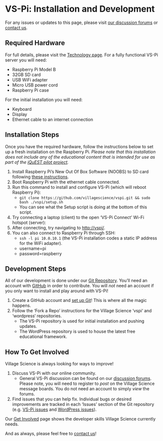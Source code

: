 # VS-Pi: Installation and Development

For any issues or updates to this page, please visit [our discussion forums](http://discuss.villagescience.org/latest) or [contact us](http://villagescience.org/contact/).

## Required Hardware
For full details, please visit the [Technology page](http://villagescience.org/technology/). For a fully functional VS-Pi server you will need:
* Raspberry Pi Model B
* 32GB SD card
* USB WiFi adapter
* Micro USB power cord
* Raspberry Pi case

For the initial installation you will need:
* Keyboard
* Display
* Ethernet cable to an internet connection

## Installation Steps
Once you have the required hardware, follow the instructions below to set up a fresh installation on the Raspberry Pi. *Please note that this installation does not include any of the educational content that is intended for use as part of the [iQuEST pilot project](http://villagescience.org/iquest-pilot-project/).*

1. Install Raspberry Pi’s New Out Of Box Software (NOOBS) to SD card following [these instructions](http://www.raspberrypi.org/downloads).  
2. Boot Raspberry Pi with the ethernet cable connected.
3. Run this command to install and configure VS-Pi (which will reboot Raspberry Pi):
	* `git clone https://github.com/villagescience/vspi.git && sudo bash ./vspi/setup.sh`
	* You can see what the Setup script is doing at the bottom of this script.
4. Try connecting a laptop (client) to the open ‘VS-Pi Connect’ Wi-Fi hotspot (server):
5. After connecting, try navigating to [http://vspi/](http://vspi/).
6. You can also connect to Raspberry Pi through SSH:
	* `ssh -l pi 10.0.10.1` (the VS-Pi installation codes a static IP address for the WiFi adapter).
	* username=pi
	* password=raspberry

## Development Steps
All of our development is done under our [Git Repository](https://github.com/villagescience). You’ll need an account with [GitHub](http://github.com/) in order to contribute. You will *not* need an account if you only want to install and play around with VS-Pi!

1. Create a GitHub account and [set up Git](https://help.github.com/articles/set-up-git)! This is where all the magic happens.
2. Follow the ‘Fork a Repo’ instructions for the Village Science ‘vspi‘ and ‘wordpress‘ repositories.
	* The VS-Pi repository is used for initial installation and pushing updates.
	* The WordPress repository is used to house the latest free educational framework.

## How To Get Involved
Village Science is always looking for ways to improve!

1. Discuss VS-Pi with our online community.
	* General VS-Pi discussion can be found on our [discussion forums](http://discuss.villagescience.org/latest). Please note, you will need to register to *post* on the Village Science message boards. You do not need an account to simply *view* the forums.
2. Find issues that you can help fix.
	Individual bugs or desired improvements are tracked in each ‘Issues’ section of the Git repository (e.g. [VS-Pi issues](https://github.com/villagescience/vspi/issues) and [WordPress issues](https://github.com/villagescience/wordpress/issues)).
	
Our [Get Involved](http://villagescience.org/get-involved/) page shows the developer skills Village Science currently needs.

And as always, please feel free to [contact us](http://villagescience.org/contact/)!
